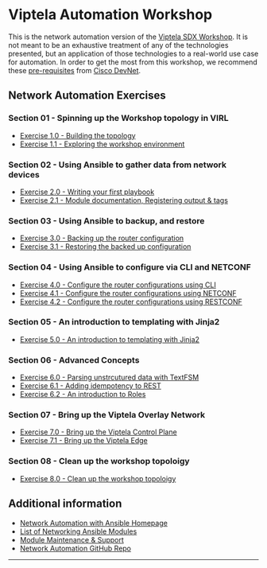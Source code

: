# Viptela Automation Workshop

This is the network automation version of the [Viptela SDX Workshop](README.md).  It is not meant to be an exhaustive treatment
of any of the technologies presented, but an application of those technologies to a real-world use case for automation.  In order
to get the most from this workshop, we recommend these [pre-requisites](devnet_courses.md) from [Cisco DevNet](https://developer.cisco.com/).

## Network Automation Exercises

### Section 01 - Spinning up the Workshop topology in VIRL
- [Exercise 1.0 - Building the topology](./exercises/1-0)
- [Exercise 1.1 - Exploring the workshop environment](./exercises/1-1)

### Section 02 - Using Ansible to gather data from network devices
- [Exercise 2.0 - Writing your first playbook](./exercises/2-0)
- [Exercise 2.1 - Module documentation, Registering output & tags](./exercises/2-1)

### Section 03 - Using Ansible to backup, and restore
- [Exercise 3.0 - Backing up the router configuration](./exercises/3-0)
- [Exercise 3.1 - Restoring the backed up configuration](./exercises/3-1)

### Section 04 - Using Ansible to configure via CLI and NETCONF
- [Exercise 4.0 - Configure the router configurations using CLI](./exercises/4-0)
- [Exercise 4.1 - Configure the router configurations using NETCONF](./exercises/4-1)
- [Exercise 4.2 - Configure the router configurations using RESTCONF](./exercises/4-2)

### Section 05 - An introduction to templating with Jinja2 
- [Exercise 5.0 - An introduction to templating with Jinja2](./exercises/5-0)

### Section 06 - Advanced Concepts
- [Exercise 6.0 - Parsing unstrcutured data with TextFSM](./exercises/6-0)
- [Exercise 6.1 - Adding idempotency to REST](./exercises/6-1)
- [Exercise 6.2 - An introduction to Roles](./exercises/6-2)

### Section 07 - Bring up the Viptela Overlay Network
- [Exercise 7.0 - Bring up the Viptela Control Plane](./exercises/7-0)
- [Exercise 7.1 - Bring up the Viptela Edge](./exercises/7-1)

### Section 08 - Clean up the workshop topoloigy
- [Exercise 8.0 - Clean up the workshop topoloigy](./exercises/8-0)

## Additional information
 - [Network Automation with Ansible Homepage](https://www.ansible.com/network-automation)
 - [List of Networking Ansible Modules](http://docs.ansible.com/ansible/latest/list_of_network_modules.html)
 - [Module Maintenance & Support](http://docs.ansible.com/ansible/latest/modules_support.html)
 - [Network Automation GitHub Repo](https://github.com/network-automation)

---
